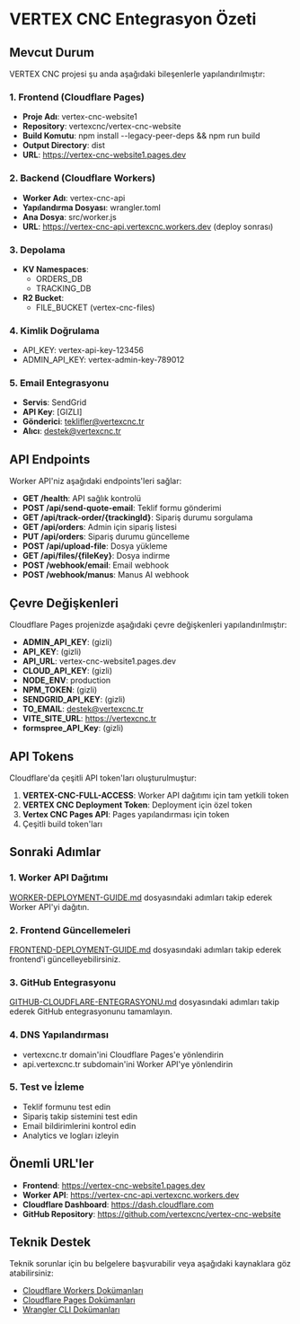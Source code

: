 # VERTEX CNC Entegrasyon Özeti

## Mevcut Durum

VERTEX CNC projesi şu anda aşağıdaki bileşenlerle yapılandırılmıştır:

### 1. Frontend (Cloudflare Pages)
- **Proje Adı**: vertex-cnc-website1
- **Repository**: vertexcnc/vertex-cnc-website
- **Build Komutu**: npm install --legacy-peer-deps && npm run build
- **Output Directory**: dist
- **URL**: https://vertex-cnc-website1.pages.dev

### 2. Backend (Cloudflare Workers)
- **Worker Adı**: vertex-cnc-api
- **Yapılandırma Dosyası**: wrangler.toml
- **Ana Dosya**: src/worker.js
- **URL**: https://vertex-cnc-api.vertexcnc.workers.dev (deploy sonrası)

### 3. Depolama
- **KV Namespaces**:
  - ORDERS_DB
  - TRACKING_DB
- **R2 Bucket**:
  - FILE_BUCKET (vertex-cnc-files)

### 4. Kimlik Doğrulama
- API_KEY: vertex-api-key-123456
- ADMIN_API_KEY: vertex-admin-key-789012

### 5. Email Entegrasyonu
- **Servis**: SendGrid
- **API Key**: [GIZLI]
- **Gönderici**: teklifler@vertexcnc.tr
- **Alıcı**: destek@vertexcnc.tr

## API Endpoints

Worker API'niz aşağıdaki endpoints'leri sağlar:

- **GET /health**: API sağlık kontrolü
- **POST /api/send-quote-email**: Teklif formu gönderimi
- **GET /api/track-order/{trackingId}**: Sipariş durumu sorgulama
- **GET /api/orders**: Admin için sipariş listesi
- **PUT /api/orders**: Sipariş durumu güncelleme
- **POST /api/upload-file**: Dosya yükleme
- **GET /api/files/{fileKey}**: Dosya indirme
- **POST /webhook/email**: Email webhook
- **POST /webhook/manus**: Manus AI webhook

## Çevre Değişkenleri

Cloudflare Pages projenizde aşağıdaki çevre değişkenleri yapılandırılmıştır:

- **ADMIN_API_KEY**: (gizli)
- **API_KEY**: (gizli)
- **API_URL**: vertex-cnc-website1.pages.dev
- **CLOUD_API_KEY**: (gizli)
- **NODE_ENV**: production
- **NPM_TOKEN**: (gizli)
- **SENDGRID_API_KEY**: (gizli)
- **TO_EMAIL**: destek@vertexcnc.tr
- **VITE_SITE_URL**: https://vertexcnc.tr
- **formspree_API_Key**: (gizli)

## API Tokens

Cloudflare'da çeşitli API token'ları oluşturulmuştur:

1. **VERTEX-CNC-FULL-ACCESS**: Worker API dağıtımı için tam yetkili token
2. **VERTEX CNC Deployment Token**: Deployment için özel token
3. **Vertex CNC Pages API**: Pages yapılandırması için token
4. Çeşitli build token'ları

## Sonraki Adımlar

### 1. Worker API Dağıtımı
[WORKER-DEPLOYMENT-GUIDE.md](./WORKER-DEPLOYMENT-GUIDE.md) dosyasındaki adımları takip ederek Worker API'yi dağıtın.

### 2. Frontend Güncellemeleri
[FRONTEND-DEPLOYMENT-GUIDE.md](./FRONTEND-DEPLOYMENT-GUIDE.md) dosyasındaki adımları takip ederek frontend'i güncelleyebilirsiniz.

### 3. GitHub Entegrasyonu
[GITHUB-CLOUDFLARE-ENTEGRASYONU.md](./GITHUB-CLOUDFLARE-ENTEGRASYONU.md) dosyasındaki adımları takip ederek GitHub entegrasyonunu tamamlayın.

### 4. DNS Yapılandırması
- vertexcnc.tr domain'ini Cloudflare Pages'e yönlendirin
- api.vertexcnc.tr subdomain'ini Worker API'ye yönlendirin

### 5. Test ve İzleme
- Teklif formunu test edin
- Sipariş takip sistemini test edin
- Email bildirimlerini kontrol edin
- Analytics ve logları izleyin

## Önemli URL'ler

- **Frontend**: https://vertex-cnc-website1.pages.dev
- **Worker API**: https://vertex-cnc-api.vertexcnc.workers.dev
- **Cloudflare Dashboard**: https://dash.cloudflare.com
- **GitHub Repository**: https://github.com/vertexcnc/vertex-cnc-website

## Teknik Destek

Teknik sorunlar için bu belgelere başvurabilir veya aşağıdaki kaynaklara göz atabilirsiniz:

- [Cloudflare Workers Dokümanları](https://developers.cloudflare.com/workers/)
- [Cloudflare Pages Dokümanları](https://developers.cloudflare.com/pages/)
- [Wrangler CLI Dokümanları](https://developers.cloudflare.com/workers/wrangler/)
